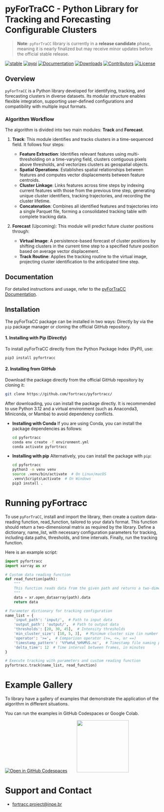 # pyForTraCC - Python Library for Tracking and Forecasting Configurable Clusters

> **Note**: `pyForTraCC` library is currently in a **release candidate** phase, meaning it is nearly finalized but may receive minor updates before the official stable release.

<!-- badges: start -->
[![stable](https://img.shields.io/badge/docs-stable-blue.svg)](https://pyfortracc.readthedocs.io)
[![pypi](https://badge.fury.io/py/pyfortracc.svg)](https://pypi.python.org/pypi/pyfortracc)
[![Documentation](https://readthedocs.org/projects/pyfortracc/badge/?version=latest)](https://pyfortracc.readthedocs.io/)
[![Downloads](https://img.shields.io/pypi/dm/pyfortracc.svg)](https://pypi.python.org/pypi/pyfortracc)
[![Contributors](https://img.shields.io/github/contributors/fortracc/pyfortracc.svg)](https://github.com/fortracc/pyfortracc/graphs/contributors)
[![License](https://img.shields.io/pypi/l/pyfortracc.svg)](https://github.com/fortracc/pyfortracc/blob/main/LICENSE)
<!-- badges: end -->

## Overview

`pyForTraCC` is a Python library developed for identifying, tracking, and forecasting clusters in diverse datasets. Its modular structure enables flexible integration, supporting user-defined configurations and compatibility with multiple input formats.

### Algorithm Workflow

The algorithm is divided into two main modules: **Track** and **Forecast**.

1. **Track**: This module identifies and tracks clusters in a time-sequenced field. It follows four steps:
   - **Feature Extraction**: Identifies relevant features using multi-thresholding on a time-varying field, clusters contiguous pixels above thresholds, and vectorizes clusters as geospatial objects.
   - **Spatial Operations**: Establishes spatial relationships between features and computes vector displacements between feature centroids.
   - **Cluster Linkage**: Links features across time steps by indexing current features with those from the previous time step, generating unique cluster identifiers, tracking trajectories, and recording the cluster lifetime.
   - **Concatenation**: Combines all identified features and trajectories into a single Parquet file, forming a consolidated tracking table with complete tracking data.

2. **Forecast** (Upcoming): This module will predict future cluster positions through:
   - **Virtual Image**: A persistence-based forecast of cluster positions by shifting clusters in the current time step to a specified future position based on average vector displacement.
   - **Track Routine**: Applies the tracking routine to the virtual image, projecting cluster identification to the anticipated time step.

## Documentation

For detailed instructions and usage, refer to the [pyForTraCC Documentation](https://pyfortracc.readthedocs.io/).

## Installation
The pyForTraCC package can be installed in two ways: Directly by via the `pip` package manager or cloning the official GitHub repository.

#### 1. Installing with Pip (Directly)
To install pyForTraCC directly from the Python Package Index (PyPI), use:

```bash
pip3 install pyfortracc
```

#### 2. Installing from GitHub  
Download the package directly from the official GitHub repository by cloning it:

```bash
git clone https://github.com/fortracc/pyfortracc/
```
After downloading, you can install the package directly. It is recommended to use Python 3.12 and a virtual environment (such as Anaconda3, Miniconda, or Mamba) to avoid dependency conflicts.

- **Installing with Conda** If you are using Conda, you can install the package dependencies as follows:
   
   ```bash
   cd pyfortracc
   conda env create -f environment.yml
   conda activate pyfortracc
   ```

- **Installing with pip** Alternatively, you can install the package with `pip`:
   
   ```bash
   cd pyfortracc
   python3 -m venv venv
   source .venv/bin/activate  # On Linux/macOS
   .venv\Scripts\activate  # On Windows
   pip3 install .
   ```

Running pyFortracc
=====================================================================
To use `pyForTraCC`, install and import the library, then create a custom data-reading function, read_function, tailored to your data’s format. This function should return a two-dimensional matrix as required by the library. Define a dictionary, name_list, with necessary configuration parameters for tracking, including data paths, thresholds, and time intervals. Finally, run the tracking function.

Here is an example script:

```python
import pyfortracc
import xarray as xr

# Custom data reading function
def read_function(path):
    """
    This function reads data from the given path and returns a two-dimensional matrix.
    """
    data = xr.open_dataarray(path).data
    return data

# Parameter dictionary for tracking configuration
name_list = {
    'input_path': 'input/',  # Path to input data
    'output_path': 'output/',  # Path to output data
    'thresholds': [20, 30, 45],  # Intensity thresholds
    'min_cluster_size': [10, 5, 3],  # Minimum cluster size (in number of points)
    'operator': '>=',  # Comparison operator (>=, <=, or ==)
    'timestamp_pattern': '%Y%m%d_%H%M%S.nc',  # Timestamp file naming pattern
    'delta_time': 12  # Time interval between frames, in minutes
}

# Execute tracking with parameters and custom reading function
pyfortracc.track(name_list, read_function)
```

Example Gallery
=====================================================================
To library have a gallery of examples that demonstrate the application of the algorithm in different situations.

You can run the examples in GitHub Codespaces or Google Colab.

[![Open in GitHub Codespaces](https://github.com/codespaces/badge.svg)](https://codespaces.new/fortracc/pyfortracc/?quickstart=1)
&nbsp;&nbsp;&nbsp;&nbsp;&nbsp;&nbsp;
[<img src="https://colab.research.google.com/assets/colab-badge.svg" width="170"/>](https://colab.research.google.com/github/fortracc/pyfortracc)



Support and Contact
=====================================================================
- fortracc.project@inpe.br

